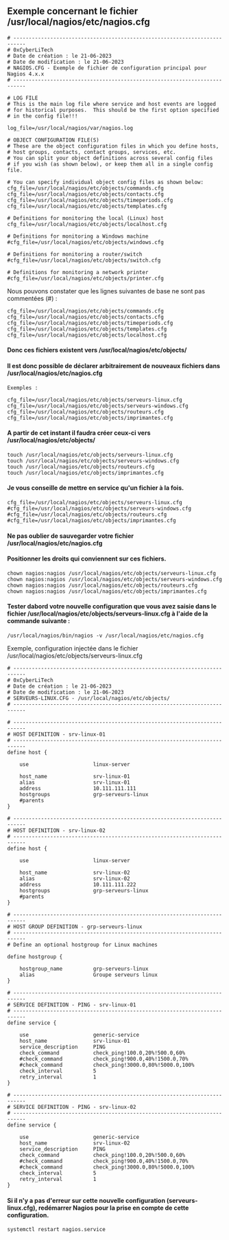 

## Exemple concernant le fichier /usr/local/nagios/etc/nagios.cfg

```
# --------------------------------------------------------------------------
# 0xCyberLiTech
# Date de création : le 21-06-2023
# Date de modification : le 21-06-2023
# NAGIOS.CFG - Exemple de fichier de configuration principal pour Nagios 4.x.x
# --------------------------------------------------------------------------

# LOG FILE
# This is the main log file where service and host events are logged
# for historical purposes.  This should be the first option specified
# in the config file!!!

log_file=/usr/local/nagios/var/nagios.log

# OBJECT CONFIGURATION FILE(S)
# These are the object configuration files in which you define hosts,
# host groups, contacts, contact groups, services, etc.
# You can split your object definitions across several config files
# if you wish (as shown below), or keep them all in a single config file.

# You can specify individual object config files as shown below:
cfg_file=/usr/local/nagios/etc/objects/commands.cfg
cfg_file=/usr/local/nagios/etc/objects/contacts.cfg
cfg_file=/usr/local/nagios/etc/objects/timeperiods.cfg
cfg_file=/usr/local/nagios/etc/objects/templates.cfg

# Definitions for monitoring the local (Linux) host
cfg_file=/usr/local/nagios/etc/objects/localhost.cfg

# Definitions for monitoring a Windows machine
#cfg_file=/usr/local/nagios/etc/objects/windows.cfg

# Definitions for monitoring a router/switch
#cfg_file=/usr/local/nagios/etc/objects/switch.cfg

# Definitions for monitoring a network printer
#cfg_file=/usr/local/nagios/etc/objects/printer.cfg
```
Nous pouvons constater que les lignes suivantes de base ne sont pas commentées (#) :

```
cfg_file=/usr/local/nagios/etc/objects/commands.cfg
cfg_file=/usr/local/nagios/etc/objects/contacts.cfg
cfg_file=/usr/local/nagios/etc/objects/timeperiods.cfg
cfg_file=/usr/local/nagios/etc/objects/templates.cfg
cfg_file=/usr/local/nagios/etc/objects/localhost.cfg
```
#### Donc ces fichiers existent vers /usr/local/nagios/etc/objects/
#### Il est donc possible de déclarer arbitrairement de nouveaux fichiers dans /usr/local/nagios/etc/nagios.cfg
```
Exemples :

cfg_file=/usr/local/nagios/etc/objects/serveurs-linux.cfg
cfg_file=/usr/local/nagios/etc/objects/serveurs-windows.cfg
cfg_file=/usr/local/nagios/etc/objects/routeurs.cfg
cfg_file=/usr/local/nagios/etc/objects/imprimantes.cfg

```
#### A partir de cet instant il faudra créer ceux-ci vers /usr/local/nagios/etc/objects/

```
touch /usr/local/nagios/etc/objects/serveurs-linux.cfg
touch /usr/local/nagios/etc/objects/serveurs-windows.cfg
touch /usr/local/nagios/etc/objects/routeurs.cfg
touch /usr/local/nagios/etc/objects/imprimantes.cfg
```
#### Je vous conseille de mettre en service qu'un fichier à la fois.

```
cfg_file=/usr/local/nagios/etc/objects/serveurs-linux.cfg
#cfg_file=/usr/local/nagios/etc/objects/serveurs-windows.cfg
#cfg_file=/usr/local/nagios/etc/objects/routeurs.cfg
#cfg_file=/usr/local/nagios/etc/objects/imprimantes.cfg
```
#### Ne pas oublier de sauvegarder votre fichier /usr/local/nagios/etc/nagios.cfg
#### Positionner les droits qui conviennent sur ces fichiers.

```
chown nagios:nagios /usr/local/nagios/etc/objects/serveurs-linux.cfg
chown nagios:nagios /usr/local/nagios/etc/objects/serveurs-windows.cfg
chown nagios:nagios /usr/local/nagios/etc/objects/routeurs.cfg
chown nagios:nagios /usr/local/nagios/etc/objects/imprimantes.cfg
```
#### Tester dabord votre nouvelle configuration que vous avez saisie dans le fichier /usr/local/nagios/etc/objects/serveurs-linux.cfg à l'aide de la commande suivante :

```
/usr/local/nagios/bin/nagios -v /usr/local/nagios/etc/nagios.cfg
```
Exemple, configuration injectée dans le fichier /usr/local/nagios/etc/objects/serveurs-linux.cfg

```
# --------------------------------------------------------------------------
# 0xCyberLiTech
# Date de création : le 21-06-2023
# Date de modification : le 21-06-2023
# SERVEURS-LINUX.CFG - /usr/local/nagios/etc/objects/
# --------------------------------------------------------------------------

# --------------------------------------------------------------------------
# HOST DEFINITION - srv-linux-01
# --------------------------------------------------------------------------
define host {

    use                     linux-server

    host_name               srv-linux-01
    alias                   srv-linux-01
    address                 10.111.111.111
    hostgroups              grp-serveurs-linux
    #parents
}

# --------------------------------------------------------------------------
# HOST DEFINITION - srv-linux-02
# --------------------------------------------------------------------------
define host {

    use                     linux-server

    host_name               srv-linux-02
    alias                   srv-linux-02
    address                 10.111.111.222
    hostgroups              grp-serveurs-linux
    #parents
}

# --------------------------------------------------------------------------
# HOST GROUP DEFINITION - grp-serveurs-linux
# --------------------------------------------------------------------------
# Define an optional hostgroup for Linux machines

define hostgroup {

    hostgroup_name          grp-serveurs-linux
    alias                   Groupe serveurs linux
}

# --------------------------------------------------------------------------
# SERVICE DEFINITION - PING - srv-linux-01
# --------------------------------------------------------------------------
define service {

    use                     generic-service
    host_name               srv-linux-01
    service_description     PING
    check_command           check_ping!100.0,20%!500.0,60%
    #check_command          check_ping!900.0,40%!1500.0,70%
    #check_command          check_ping!3000.0,80%!5000.0,100%
    check_interval          5
    retry_interval          1
}

# --------------------------------------------------------------------------
# SERVICE DEFINITION - PING - srv-linux-02
# --------------------------------------------------------------------------
define service {

    use                     generic-service
    host_name               srv-linux-02
    service_description     PING
    check_command           check_ping!100.0,20%!500.0,60%
    #check_command          check_ping!900.0,40%!1500.0,70%
    #check_command          check_ping!3000.0,80%!5000.0,100%
    check_interval          5
    retry_interval          1
}

```
#### Si il n'y a pas d'erreur sur cette nouvelle configuration (serveurs-linux.cfg), redémarrer Nagios pour la prise en compte de cette configuration.

```
systemctl restart nagios.service
```
